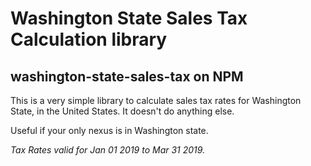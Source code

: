 # Washington State Sales Tax Calculation library

## washington-state-sales-tax on NPM

This is a very simple library to calculate sales tax rates for Washington State, in the United States. It doesn't do anything else.

Useful if your only nexus is in Washington state.

*Tax Rates valid for Jan 01 2019 to Mar 31 2019.*


